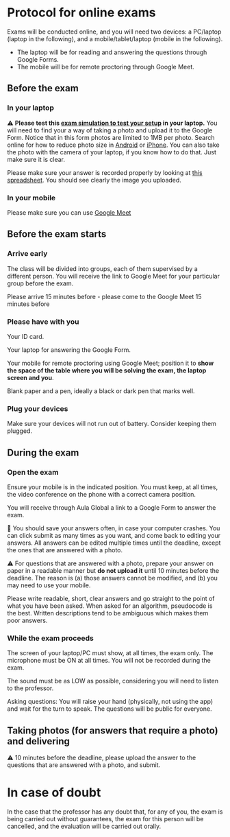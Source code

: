 # Protocol for online exams

Exams will be conducted online, and you will need two devices: a PC/laptop (laptop in the following), and a mobile/tablet/laptop (mobile in the following).

* The laptop will be for reading and answering the questions through Google Forms.
* The mobile will be for remote proctoring through Google Meet.

## Before the exam

### In your laptop 

:warning: **Please test this [exam simulation to test your setup](https://forms.gle/RtNYyW4xvuZYNtYT9) in your laptop.**
You will need to find your a way of taking a photo and upload it to the Google Form.
Notice that in this form photos are limited to 1MB per photo. Search online for
how to reduce photo size in [Android](https://www.google.com/search?q=android+reduce+photo+size) or [iPhone](https://www.google.com/search?q=android+reduce+photo+size).
You can also take the photo with the camera of your laptop, if you know how to do that. Just make sure it is clear.

Please make sure your answer is recorded properly by looking at [this spreadsheet](https://docs.google.com/spreadsheets/d/1LwFtLnctJqRhp1QgJ6yo4t8cMlblvYZ4MoZ_79Oxdeo/edit#). 
You should see clearly the image you uploaded. 

### In your mobile

Please make sure you can use [Google Meet](https://meet.google.com/)

## Before the exam starts

### Arrive early

The class will be divided into groups, each of them supervised by a different person. You will receive the link to Google Meet for your particular group before the exam.

Please arrive 15 minutes before - please come to the Google Meet 15 minutes before

### Please have with you

Your ID card.

Your laptop for answering the Google Form.

Your mobile for remote proctoring using Google Meet; position it to **show the space of the table where you will be solving the exam, the laptop screen and you**.

Blank paper and a pen, ideally a black or dark pen that marks well.

### Plug your devices

Make sure your devices will not run out of battery. Consider keeping them plugged.

## During the exam

### Open the exam

Ensure your mobile is in the indicated position. You must keep, at all times, the video conference on the phone with a correct camera position.

You will receive through Aula Global a link to a Google Form to answer the exam.

:pencil: You should save your answers often, in case your computer crashes. You can click submit as many times as you want, and come back to editing your answers. All answers can be edited multiple times until the deadline, except the ones that are answered with a photo.

:warning: For questions that are answered with a photo, prepare your answer on paper in a readable manner but **do not upload it** until 10 minutes before the deadline. The reason is (a) those answers cannot be modified, and (b) you may need to use your mobile.

Please write readable, short, clear answers and go straight to the point of what you have been asked. When asked for an algorithm, pseudocode is the best. Written descriptions tend to be ambiguous which makes them poor answers.

### While the exam proceeds

The screen of your laptop/PC must show, at all times, the exam only. The microphone must be ON at all times. You will not be recorded during the exam.

The sound must be as LOW as possible, considering you will need to listen to the professor.

Asking questions: You will raise your hand (physically, not using the app) and wait for the turn to speak. The questions will be public for everyone.

## Taking photos (for answers that require a photo) and delivering

:warning: 10 minutes before the deadline, please upload the answer to the questions that are answered with a photo, and submit.

# In case of doubt

In the case that the professor has any doubt that, for any of you, the exam is being carried out without guarantees, the exam for this person will be cancelled, and the evaluation will be carried out orally.
